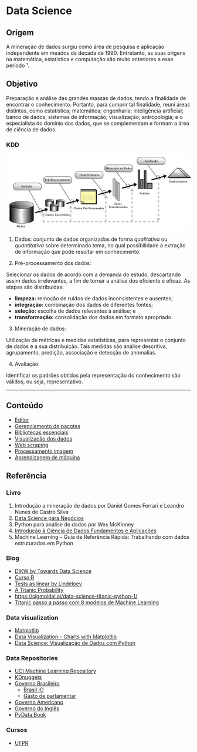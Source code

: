 # Data Science

## Origem
A mineração de dados surgiu como área de pesquisa e aplicação independente em meados da década de 1990. 
Entretanto, as suas origens na matemática, estatística e computação são muito
anteriores a esse período ¹. 

## Objetivo
Preparação e análise das grandes massas de dados, tendo a finalidade de encontrar o conhecimento.
Portanto, para cumprir tal finalidade, reuni áreas distintas, como estatística; matemática; engenharia; inteligência artificial; banco de dados; sistemas de informação; visualização; antropologia; e o especialista do domínio dos dados, que se complementam e formam a área de ciência de dados. 

### KDD 
<p align="center">
    <img src="img/kdd/pt.png">
</p>

1. Dados: 
conjunto de dados organizados de forma *qualitativa* ou *quantitativa* sobre determinado tema, no qual possibilidade a extração de informação que pode resultar em conhecimento.

2. Pré-processamento dos dados: 

Selecionar os dados de acordo com a demanda do estudo, descartando assim dados irrelevantes, a fim de tornar a análise dos eficiente e eficaz. 
As etapas são distribuídas:
* **limpeza:** remoção de ruídos de dados inconsistentes e ausentes;
* **integração:** combinação dos dados de diferentes fontes;
* **seleção:** escolha de dados relevantes à análise; e 
* **transformação:** consolidação dos dados em formato apropriado.

3. Mineração de dados:

Utilização de métricas e medidas estatísticas, para representar o conjunto de dados e a sua distribuição. 
Tais medidas são análise descritiva, agrupamento, predição, associação e detecção de anomalias.

4. Avaliação:

Identificar os padrões obtidos pela representação do conhecimento são válidos, ou seja, representativo.

---

## Conteúdo
* [Editor](https://github.com/codinginbrazil/data-science/blob/main/doc/section/python/editor.tex)             
* [Gerenciamento de pacotes](https://github.com/codinginbrazil/data-science/blob/main/doc/section/python/package_manager.tex)  
* [Bibliotecas essenciais](https://github.com/codinginbrazil/data-science/blob/main/doc/section/python/essential.tex)             
* [Visualização dos dados](https://github.com/codinginbrazil/data-science/blob/main/doc/section/python/view.tex)  
* [Web scraping](https://github.com/codinginbrazil/data-science/blob/main/doc/section/python/web_scraping.tex)
* [Processamento imagem](https://github.com/codinginbrazil/data-science/blob/main/doc/section/python/image.tex)  
* [Aprendizagem de máquina](https://github.com/codinginbrazil/data-science/blob/main/doc/section/python/ml.tex) 


## Referência

### Livro
1. Introdução a mineração de dados por Daniel Gomes Ferrari e Leandro Nunes de Castro Silva
2. [Data Science para Negócios](https://data-science-for-biz.com/)
3. Python para análise de dados por Wes McKinney
4. [Introdução à Ciência de Dados Fundamentos e Aplicações](https://www.ime.usp.br/~jmsinger/MAE5755/cdados2019ago06.pdf)
5. Machine Learning – Guia de Referência Rápida: Trabalhando com dados estruturados em Python

### Blog
* [DIKW by Towards Data Science](https://towardsdatascience.com/rootstrap-dikw-model-32cef9ae6dfb)
* [Curso R](https://blog.curso-r.com/)
* [Tests as linear by Lindeloev](https://lindeloev.github.io/tests-as-linear/)
* [A Titanic Probability](https://web.stanford.edu/class/archive/cs/cs109/cs109.1166/problem12.html)
* https://sigmoidal.ai/data-science-titanic-python-1/
* [Titanic passo a passo com 8 modelos de Machine Learning](https://www.kaggle.com/samukaunt/titanic-passo-a-passo-com-8-modelos-ml-pt-br)

### Data visualization
* [Matplotlib](https://matplotlib.org/api/_as_gen/matplotlib.pyplot.plot.html)
* [Data Visualization – Charts with Matplotlib](https://petamind.com/data-visualization-matplotlib-python-chart/)
* [Data Science: Visualização de Dados com Python](https://www.udemy.com/course/visualizacao-de-dados-com-python/)

### Data Repositories
* [UCI Machine Learning Repository](http://archive.ics.uci.edu/ml/index.php)
* [KDnuggets](https://www.kdnuggets.com/datasets/index.html)
* [Governo Brasileiro](https://dados.gov.br/)
    * [Brasil IO](https://brasil.io/)
    * [Gasto de parlamentar](https://serenata.ai/)
* [Governo Americano](https://www.data.gov/)
* [Governo do Inglês](https://data.gov.uk/)
* [PyData Book](https://github.com/wesm/pydata-book)

### Cursos
* [UFPR](http://cursos.leg.ufpr.br/ML4all/1parte/)

